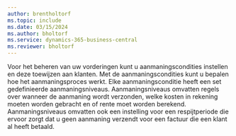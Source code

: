 ```yaml
---
author: brentholtorf
ms.topic: include
ms.date: 03/15/2024
ms.author: bholtorf
ms.service: dynamics-365-business-central
ms.reviewer: bholtorf
---
```

Voor het beheren van uw vorderingen kunt u aanmaningscondities instellen en deze toewijzen aan klanten. Met de aanmaningscondities kunt u bepalen hoe het aanmaningsproces werkt. Elke aanmaningsconditie heeft een set gedefinieerde aanmaningsniveaus. Aanmaningsniveaus omvatten regels over wanneer de aanmaning wordt verzonden, welke kosten in rekening moeten worden gebracht en of rente moet worden berekend. Aanmaningsniveaus omvatten ook een instelling voor een respijtperiode die ervoor zorgt dat u geen aanmaning verzendt voor een factuur die een klant al heeft betaald.
